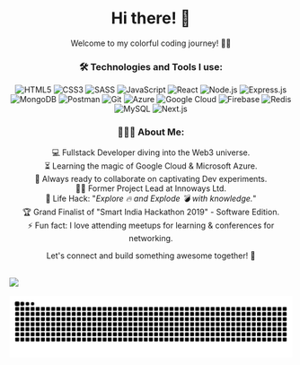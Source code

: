 <h1 align="center">Hi there! 👋</h1>
<p align="center">Welcome to my colorful coding journey! 🎨✨</p>
<h3 align="center">🛠️ Technologies and Tools I use:</h3>
<p align="center">
  <img src="https://img.shields.io/badge/-HTML5-E34F26?style=flat-square&logo=html5&logoColor=white" alt="HTML5" />
  <img src="https://img.shields.io/badge/-CSS3-1572B6?style=flat-square&logo=css3" alt="CSS3" />
  <img src="https://img.shields.io/badge/-SASS-CC6699?style=flat-square&logo=sass&logoColor=white" alt="SASS" />
  <img src="https://img.shields.io/badge/-JavaScript-F7DF1E?style=flat-square&logo=javascript&logoColor=black" alt="JavaScript" />
  <img src="https://img.shields.io/badge/-React-61DAFB?style=flat-square&logo=react&logoColor=black" alt="React" />
  <img src="https://img.shields.io/badge/-Node.js-339933?style=flat-square&logo=node.js&logoColor=white" alt="Node.js" />
  <img src="https://img.shields.io/badge/-Express.js-000000?style=flat-square" alt="Express.js" />
  <img src="https://img.shields.io/badge/-MongoDB-47A248?style=flat-square&logo=mongodb&logoColor=white" alt="MongoDB" />
  <img src="https://img.shields.io/badge/-Postman-FF6C37?style=flat-square&logo=postman" alt="Postman" />
  <img src="https://img.shields.io/badge/-Git-F05032?style=flat-square&logo=git&logoColor=white" alt="Git" />
  <img src="https://img.shields.io/badge/-Azure-0089D6?style=flat-square&logo=microsoft-azure&logoColor=white" alt="Azure" />
  <img src="https://img.shields.io/badge/-Google%20Cloud-4285F4?style=flat-square&logo=google-cloud&logoColor=white" alt="Google Cloud" />
  <img src="https://img.shields.io/badge/-Firebase-FFCA28?style=flat-square&logo=firebase&logoColor=black" alt="Firebase" />
  <img src="https://img.shields.io/badge/-Redis-DC382D?style=flat-square&logo=redis&logoColor=white" alt="Redis" />
  <img src="https://img.shields.io/badge/-MySQL-4479A1?style=flat-square&logo=mysql&logoColor=white" alt="MySQL" />
  <img src="https://img.shields.io/badge/-Next.js-000000?style=flat-square&logo=next.js&logoColor=white" alt="Next.js" />
</p>
<h3 align="center">👨🏻‍💻 About Me:</h3>
<p align="center">
  💻 Fullstack Developer diving into the Web3 universe.<br/>
  ⏳ Learning the magic of Google Cloud & Microsoft Azure.<br/>
  🚀 Always ready to collaborate on captivating Dev experiments.<br/>
  👨‍💻 Former Project Lead at Innoways Ltd.<br/>
  🎯 Life Hack: "<em>Explore 🔥 and Explode 💣 with knowledge.</em>"<br/>
  🏆 Grand Finalist of "Smart India Hackathon 2019" - Software Edition.<br/>
  ⚡ Fun fact: I love attending meetups for learning & conferences for networking.
</p>
<p align="center">
  Let's connect and build something awesome together! 🌟
</p>
<br/>
<img src="https://github-readme-streak-stats.herokuapp.com/?user=pateljigar8005&theme=transparent" />

![](https://github.com/BEPb/BEPb/blob/output/github-contribution-grid-snake.svg)
